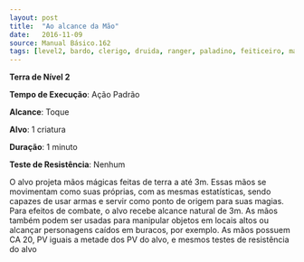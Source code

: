 ```yaml
---
layout: post
title:  "Ao alcance da Mão"
date:   2016-11-09
source: Manual Básico.162
tags: [level2, bardo, clerigo, druida, ranger, paladino, feiticeiro, mago, terra]
---
```


**Terra de Nível 2**

**Tempo de Execução**: Ação Padrão

**Alcance**: Toque

**Alvo**: 1 criatura

**Duração**: 1 minuto

**Teste de Resistência**: Nenhum

O alvo projeta mãos mágicas feitas de terra a até 3m. Essas mãos se movimentam como suas próprias, com as mesmas estatísticas, sendo capazes de usar armas e servir como ponto de origem para suas magias.
Para efeitos de combate, o alvo recebe alcance natural de 3m. As mãos também podem ser usadas para manipular objetos em locais altos ou alcançar personagens caídos em buracos, por exemplo.
As mãos possuem CA 20, PV iguais a metade dos PV do alvo, e mesmos testes de resistência do alvo